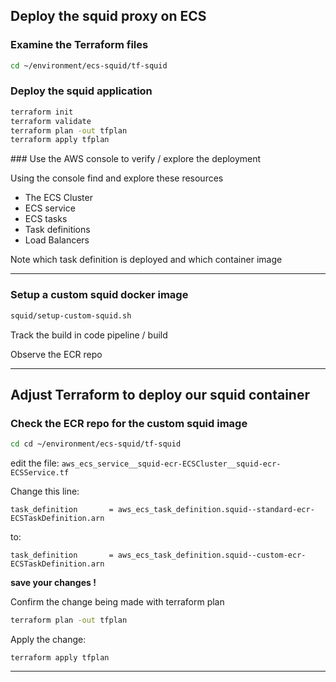 ## Deploy the squid proxy on ECS


### Examine the Terraform files

```bash
cd ~/environment/ecs-squid/tf-squid
```

### Deploy the squid application

```bash
terraform init
terraform validate
terraform plan -out tfplan
terraform apply tfplan
```

### Use the AWS console to verify / explore the deployment

Using the console find and explore these resources

* The ECS Cluster
* ECS service
* ECS tasks
* Task definitions
* Load Balancers

Note which task definition is deployed and which container image 

-------

### Setup a custom squid docker image

```bash
squid/setup-custom-squid.sh
```

Track the build in code pipeline / build

Observe the ECR repo


-------

## Adjust Terraform to deploy our squid container

### Check the ECR repo for the custom squid image

```bash
cd cd ~/environment/ecs-squid/tf-squid
```

edit the file:    `aws_ecs_service__squid-ecr-ECSCluster__squid-ecr-ECSService.tf`

Change this line:

`task_definition       = aws_ecs_task_definition.squid--standard-ecr-ECSTaskDefinition.arn`

to:

`task_definition       = aws_ecs_task_definition.squid--custom-ecr-ECSTaskDefinition.arn`


**save your changes !**

Confirm the change being made with terraform plan

```bash
terraform plan -out tfplan
```

Apply the change:

```
terraform apply tfplan
```

-------








